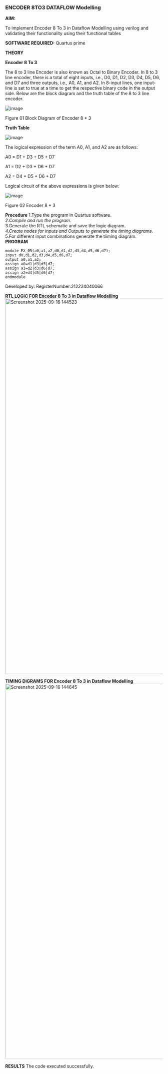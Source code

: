 ### ENCODER 8TO3 DATAFLOW Modelling

**AIM:**

To implement  Encoder 8 To 3 in Dataflow Modelling using verilog and validating their functionality using their functional tables

**SOFTWARE REQUIRED:** Quartus prime

**THEORY**

**Encoder 8 To 3**

The 8 to 3 line Encoder is also known as Octal to Binary Encoder. In 8 to 3 line encoder, there is a total of eight inputs, i.e., D0, D1, D2, D3, D4, D5, D6, and D7 and three outputs, i.e., A0, A1, and A2. In 8-input lines, one input-line is set to true at a time to get the respective binary code in the output side. Below are the block diagram and the truth table of the 8 to 3 line encoder.

![image](https://github.com/naavaneetha/ENCODER8TO3DATAFLOW/assets/154305477/0bc242c1-eb9e-4c47-afe5-30428470efc3)

Figure 01  Block Diagram of Encoder 8 * 3

**Truth Table**

![image](https://github.com/naavaneetha/ENCODER8TO3DATAFLOW/assets/154305477/35496b14-ae6e-4cd1-9abd-d6736b576575)

The logical expression of the term A0, A1, and A2 are as follows:

A0 = D1 + D3 + D5 + D7

A1 = D2 + D3 + D6 + D7

A2 = D4 + D5 + D6 + D7

Logical circuit of the above expressions is given below:

![image](https://github.com/naavaneetha/ENCODER8TO3DATAFLOW/assets/154305477/95acaee6-c873-4c75-89eb-ef09fb158053)

Figure 02  Encoder 8 * 3

**Procedure**
1.Type the program in Quartus software.*\
2.Compile and run the program.*\
3.Generate the RTL schematic and save the logic diagram.*\
4.Create nodes for inputs and Outputs to generate the timing diagrams.*\
5.For different input combinations generate the tiiming diagram.\
**PROGRAM**
```
module EX_05(a0,a1,a2,d0,d1,d2,d3,d4,d5,d6,d7);
input d0,d1,d2,d3,d4,d5,d6,d7;
output a0,a1,a2;
assign a0=d1|d3|d5|d7;
assign a1=d2|d3|d6|d7;
assign a2=d4|d5|d6|d7;
endmodule
```
Developed by: RegisterNumber:212224040066

**RTL LOGIC FOR Encoder 8 To 3 in Dataflow Modelling**
<img width="1920" height="1200" alt="Screenshot 2025-09-16 144523" src="https://github.com/user-attachments/assets/41f2c439-247f-4f9a-b968-d736db725db0" />

**TIMING DIGRAMS FOR Encoder 8 To 3 in Dataflow Modelling**
<img width="1920" height="1200" alt="Screenshot 2025-09-16 144645" src="https://github.com/user-attachments/assets/fb03ca9f-5a9d-447e-8408-7442fe74b8e3" />

**RESULTS**
The code executed successfully.



